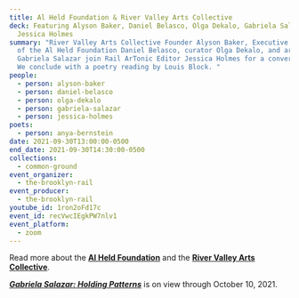 ```yaml
---
title: Al Held Foundation & River Valley Arts Collective
deck: Featuring Alyson Baker, Daniel Belasco, Olga Dekalo, Gabriela Salazar, and
  Jessica Holmes
summary: "River Valley Arts Collective Founder Alyson Baker, Executive Director
  of the Al Held Foundation Daniel Belasco, curator Olga Dekalo, and artist
  Gabriela Salazar join Rail ArTonic Editor Jessica Holmes for a conversation.
  We conclude with a poetry reading by Louis Block. "
people:
  - person: alyson-baker
  - person: daniel-belasco
  - person: olga-dekalo
  - person: gabriela-salazar
  - person: jessica-holmes
poets:
  - person: anya-bernstein
date: 2021-09-30T13:00:00-0500
end_date: 2021-09-30T14:30:00-0500
collections:
  - common-ground
event_organizer:
  - the-brooklyn-rail
event_producer:
  - the-brooklyn-rail
youtube_id: 1ron2oFd17c
event_id: recVwcIEgkPW7nlv1
event_platform:
  - zoom
---
```

Read more about the **[Al Held Foundation](http://alheldfoundation.org/)** and the **[River Valley Arts Collective](https://www.rvacollective.org/)**. 

***[Gabriela Salazar: Holding Patterns](https://www.rvacollective.org/gabriela-salazar)*** is on view through October 10, 2021.